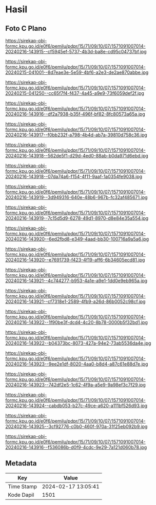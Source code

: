 # Hasil

## Foto C Plano

https://sirekap-obj-formc.kpu.go.id/e0f6/pemilu/pdpr/15/71/09/10/07/1571091007014-20240216-143915--cf5945ef-5737-4b3d-ba8e-cd95c04737bf.jpg

https://sirekap-obj-formc.kpu.go.id/e0f6/pemilu/pdpr/15/71/09/10/07/1571091007014-20240215-041001--8d7eae3e-5e59-4bf6-a2e3-de2ae870abbe.jpg

https://sirekap-obj-formc.kpu.go.id/e0f6/pemilu/pdpr/15/71/09/10/07/1571091007014-20240215-041250--cc65f7f4-f437-4a45-a9e9-73f6059def2f.jpg

https://sirekap-obj-formc.kpu.go.id/e0f6/pemilu/pdpr/15/71/09/10/07/1571091007014-20240216-143916--df2a7938-b35f-496f-bf82-8fc80573a65a.jpg

https://sirekap-obj-formc.kpu.go.id/e0f6/pemilu/pdpr/15/71/09/10/07/1571091007014-20240216-143917--f0bb232f-a798-4b4d-ab7a-39810d758c36.jpg

https://sirekap-obj-formc.kpu.go.id/e0f6/pemilu/pdpr/15/71/09/10/07/1571091007014-20240216-143918--562de5f1-d29d-4ed0-88ab-b0da971d6ebd.jpg

https://sirekap-obj-formc.kpu.go.id/e0f6/pemilu/pdpr/15/71/09/10/07/1571091007014-20240216-143918--07da74a6-f154-4f11-9aaf-1a0354fe9038.jpg

https://sirekap-obj-formc.kpu.go.id/e0f6/pemilu/pdpr/15/71/09/10/07/1571091007014-20240216-143919--3d949316-640e-48b6-967b-fc32af485671.jpg

https://sirekap-obj-formc.kpu.go.id/e0f6/pemilu/pdpr/15/71/09/10/07/1571091007014-20240216-143919--7c15d5d9-6278-49d1-8970-d8e84e35a554.jpg

https://sirekap-obj-formc.kpu.go.id/e0f6/pemilu/pdpr/15/71/09/10/07/1571091007014-20240216-143920--6ed2fbd8-e349-4aad-bb30-100716a9a5a6.jpg

https://sirekap-obj-formc.kpu.go.id/e0f6/pemilu/pdpr/15/71/09/10/07/1571091007014-20240216-143920--e7691739-f423-4f19-aff6-6b34605ecd81.jpg

https://sirekap-obj-formc.kpu.go.id/e0f6/pemilu/pdpr/15/71/09/10/07/1571091007014-20240216-143921--4c744277-b953-4a1e-a9e1-1dd0e9eb965a.jpg

https://sirekap-obj-formc.kpu.go.id/e0f6/pemilu/pdpr/15/71/09/10/07/1571091007014-20240216-143921--cf7318e1-2589-4fb9-a26d-86b0052c98cf.jpg

https://sirekap-obj-formc.kpu.go.id/e0f6/pemilu/pdpr/15/71/09/10/07/1571091007014-20240216-143922--1f90be3f-dcd4-4c20-8b78-0000b5f32bd1.jpg

https://sirekap-obj-formc.kpu.go.id/e0f6/pemilu/pdpr/15/71/09/10/07/1571091007014-20240216-143922--b04373bc-8073-427a-94e2-73ab5536da4e.jpg

https://sirekap-obj-formc.kpu.go.id/e0f6/pemilu/pdpr/15/71/09/10/07/1571091007014-20240216-143923--9ee2e1df-8020-4aa0-b8d4-a87c61e88d7e.jpg

https://sirekap-obj-formc.kpu.go.id/e0f6/pemilu/pdpr/15/71/09/10/07/1571091007014-20240216-143923--742df2e5-1c62-4f9a-a5e9-9a98ef3c7f29.jpg

https://sirekap-obj-formc.kpu.go.id/e0f6/pemilu/pdpr/15/71/09/10/07/1571091007014-20240216-143924--cabdb053-b27c-49ce-a620-a111bf526d93.jpg

https://sirekap-obj-formc.kpu.go.id/e0f6/pemilu/pdpr/15/71/09/10/07/1571091007014-20240216-143925--3cf92776-c0b0-460f-970a-31f25eb092b9.jpg

https://sirekap-obj-formc.kpu.go.id/e0f6/pemilu/pdpr/15/71/09/10/07/1571091007014-20240216-143916--f536086b-d0f9-4cdc-9e29-7a121d060b78.jpg


## Metadata

| Key        | Value               |
| ---------- | ------------------- |
| Time Stamp | 2024-02-17 13:05:41 |
| Kode Dapil | 1501                |



